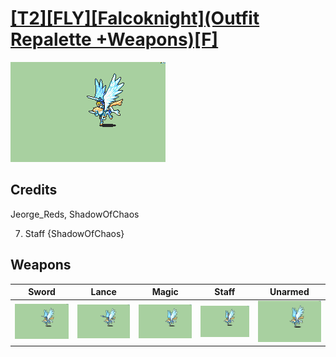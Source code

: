 # [\[T2\]\[FLY\]\[Falcoknight\]\(Outfit Repalette +Weapons\)\[F\]](./%5BT2%5D%5BFLY%5D%5BFalcoknight%5D(Outfit%20Repalette%20+Weapons)%5BF%5D)

<img src="./1.%20Sword/Sword_000.png" alt="[T2][FLY][Falcoknight](Outfit Repalette +Weapons)[F] standing" />

## Credits

Jeorge_Reds, ShadowOfChaos

7. Staff {ShadowOfChaos}

## Weapons


|Sword |Lance |Magic |Staff |Unarmed |
|  :---: | :---: | :---: | :---: | :---: |
| <img alt="Sword animation" src="./1.%20Sword/Sword.gif" /> | <img alt="Lance animation" src="./2.%20Lance/Lance.gif" /> | <img alt="Magic animation" src="./6.%20Magic/Magic.gif" /> | <img alt="Staff animation" src="./7.%20Staff/Staff.gif" /> | <img alt="Unarmed animation" src="./8.%20Unarmed/Unarmed.gif" /> |
